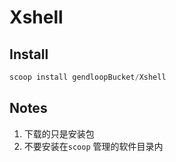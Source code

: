 # Xshell

## Install

```powershell
scoop install gendloopBucket/Xshell
```

## Notes

1. 下载的只是安装包
2. 不要安装在`scoop` 管理的软件目录内
